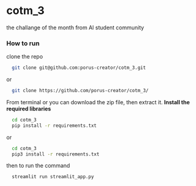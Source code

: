 # cotm_3
the challange of the month from AI student community

### How to run
clone the repo
```bash
  git clone git@github.com:porus-creator/cotm_3.git
```
or 
```bash
  git clone https://github.com/porus-creator/cotm_3/
```
From terminal or you can download the zip file, then extract it.
**Install the required libraries**
```bash
  cd cotm_3
  pip install -r requirements.txt
```
or 
```bash
  cd cotm_3
  pip3 install -r requirements.txt
```

then to run the command 
```bash
  streamlit run streamlit_app.py
  ```
